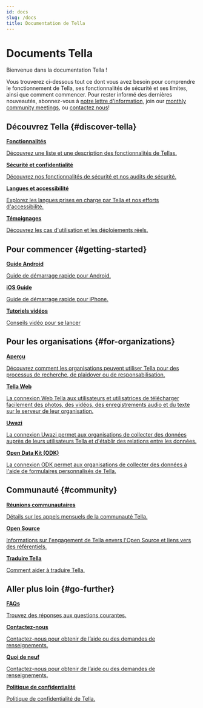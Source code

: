 ```yaml
---
id: docs
slug: /docs
title: Documentation de Tella
---
```


# Documents Tella

Bienvenue dans la documentation Tella !

Vous trouverez ci-dessous tout ce dont vous avez besoin pour comprendre le fonctionnement de Tella, ses fonctionnalités de sécurité et ses limites, ainsi que comment commencer. Pour rester informé des dernières nouveautés, abonnez-vous à [notre lettre d'information](https://blog.wearehorizontal.org/#/portal), join our [monthly community meetings](/community-meetings), ou [contactez nous](/contact-us)!


## Découvrez Tella {#discover-tella}


<div class="doc-card-list">
    <div className="doc-card">
      <a href="features">
        <div className="doc-card-content">
          <b>Fonctionnalités</b>
          <p>Découvrez une liste et une description des fonctionnalités de Tellas.</p>
        </div>
      </a>
    </div>
    <div className="doc-card">
      <a href="security-and-privacy">
        <div className="doc-card-content">
          <b>Sécurité et confidentialité</b>
          <p>Découvrez nos fonctionnalités de sécurité et nos audits de sécurité.</p>
        </div>
      </a>
    </div>
    <div className="doc-card">
      <a href="accessibility">
        <div className="doc-card-content">
          <b>Langues et accessibilité</b>
          <p>Explorez les langues prises en charge par Tella et nos efforts d'accessibilité.</p>
        </div>
      </a>
    </div>
    <div className="doc-card">
      <a href="user-stories">
        <div className="doc-card-content">
          <b>Témoignages </b>
          <p>Découvrez les cas d'utilisation et les déploiements réels.</p>
        </div>
      </a>
    </div>
</div>

## Pour commencer {#getting-started} 

<div class="doc-card-list">
    <div className="doc-card">
      <a href="get-started-android">
        <div className="doc-card-content">
          <b>Guide Android</b>
          <p>Guide de démarrage rapide pour Android.</p>
        </div>
      </a>
    </div>
    <div className="doc-card">
      <a href="get-started-ios">
        <div className="doc-card-content">
          <b>iOS Guide</b>
          <p>Guide de démarrage rapide pour iPhone.</p>
        </div>
      </a>
    </div>
    <div className="doc-card">
      <a href="video-tutorials">
        <div className="doc-card-content">
          <b>Tutoriels vidéos</b>
          <p>Conseils vidéo pour se lancer</p>
        </div>
      </a>
    </div>
</div>

## Pour les organisations {#for-organizations}

<div class="doc-card-list">
    <div className="doc-card">
      <a href="for-organizations">
        <div className="doc-card-content">
          <b>Aperçu</b>
          <p>Découvrez comment les organisations peuvent utiliser Tella pour des processus de recherche, de plaidoyer ou de responsabilisation.</p>
        </div>
      </a>
    </div>
    <div className="doc-card">
      <a href="tella-web">
        <div className="doc-card-content">
          <b>Tella Web</b>
          <p>La connexion Web Tella aux utilisateurs et utilisatrices de télécharger facilement des photos, des vidéos, des enregistrements audio et du texte sur le serveur de leur organisation.</p>
        </div>
      </a>
    </div>
    <div className="doc-card">
      <a href="uwazi">
        <div className="doc-card-content">
          <b>Uwazi</b>
          <p>La connexion Uwazi permet aux organisations de collecter des données auprès de leurs utilisateurs Tella et d'établir des relations entre les données.</p>
        </div>
      </a>
    </div>
    <div className="doc-card">
      <a href="odk">
        <div className="doc-card-content">
          <b>Open Data Kit (ODK)</b>
          <p>La connexion ODK permet aux organisations de collecter des données à l'aide de formulaires personnalisés de Tella.</p>
        </div>
      </a>
    </div>
</div>


## Communauté {#community}

<div class="doc-card-list">
    <div className="doc-card">
      <a href="community-meetings">
        <div className="doc-card-content">
          <b>Réunions communautaires</b>
          <p>Détails sur les appels mensuels de la communauté Tella.</p>
        </div>
      </a>
    </div>
    <div className="doc-card">
      <a href="open-source">
        <div className="doc-card-content">
          <b>Open Source</b>
          <p>Informations sur l'engagement de Tella envers l'Open Source et liens vers des référentiels.</p>
        </div>
      </a>
    </div>
    <div className="doc-card">
      <a href="translating-tella">
        <div className="doc-card-content">
          <b>Traduire Tella</b>
          <p>Comment aider à traduire Tella.</p>
        </div>
      </a>
    </div>
</div>

## Aller plus loin {#go-further}

<div class="doc-card-list">
    <div className="doc-card">
      <a href="faq">
        <div className="doc-card-content">
          <b>FAQs</b>
          <p>Trouvez des réponses aux questions courantes.</p>
        </div>
      </a>
    </div>
    <div className="doc-card">
      <a href="contact-us">
        <div className="doc-card-content">
          <b>Contactez-nous</b>
          <p>Contactez-nous pour obtenir de l’aide ou des demandes de renseignements.</p>
        </div>
      </a>
    </div>
    <div className="doc-card">
      <a href="releases">
        <div className="doc-card-content">
          <b>Quoi de neuf</b>
          <p>Contactez-nous pour obtenir de l’aide ou des demandes de renseignements.</p>
        </div>
      </a>
    </div>
    <div className="doc-card">
      <a href="privacy">
        <div className="doc-card-content">
          <b>Politique de confidentialité</b>
          <p>Politique de confidentialité de Tella.</p>
        </div>
      </a>
    </div>
</div>
